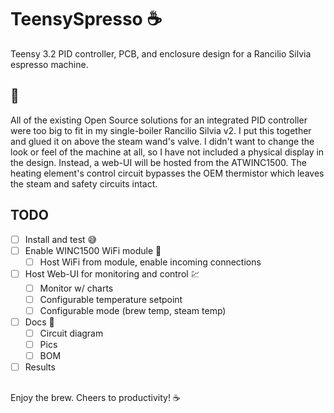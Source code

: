 # TeensySpresso :coffee:
Teensy 3.2 PID controller, PCB, and enclosure design for a Rancilio Silvia espresso machine.

## :robot:
All of the existing Open Source solutions for an integrated PID controller were too big to fit in my single-boiler Rancilio Silvia v2. I put this together and glued it on above the steam wand's valve. I didn't want to change the look or feel of the machine at all, so I have not included a physical display in the design. Instead, a web-UI will be hosted from the ATWINC1500.
The heating element's control circuit bypasses the OEM thermistor which leaves the steam and safety circuits intact.

## TODO
- [ ] Install and test :sweat_smile:
- [ ] Enable WINC1500 WiFi module :signal_strength:
  - [ ] Host WiFi from module, enable incoming connections
- [ ] Host Web-UI for monitoring and control :chart:
  - [ ] Monitor w/ charts
  - [ ] Configurable temperature setpoint
  - [ ] Configurable mode (brew temp, steam temp)
- [ ] Docs :scroll:
  - [ ] Circuit diagram
  - [ ] Pics
  - [ ] BOM
- [ ] Results

##
Enjoy the brew. Cheers to productivity!
:coffee:
